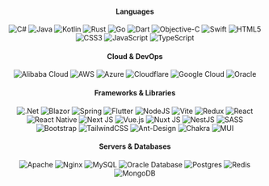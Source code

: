 <!-- 프로그래밍 언어 -->
<h4 align="center">Languages</h4>
<p align="center">
<img src="https://img.shields.io/badge/c%23-%23239120.svg?style=for-the-badge&logo=csharp&logoColor=white" alt="C#"/>
<img src="https://img.shields.io/badge/java-%23ED8B00.svg?style=for-the-badge&logo=openjdk&logoColor=white" alt="Java"/>
<img src="https://img.shields.io/badge/kotlin-%237F52FF.svg?style=for-the-badge&logo=kotlin&logoColor=white" alt="Kotlin"/>
<img src="https://img.shields.io/badge/rust-%23000000.svg?style=for-the-badge&logo=rust&logoColor=white" alt="Rust"/>
<img src="https://img.shields.io/badge/go-%2300ADD8.svg?style=for-the-badge&logo=go&logoColor=white" alt="Go"/>
<img src="https://img.shields.io/badge/dart-%230175C2.svg?style=for-the-badge&logo=dart&logoColor=white" alt="Dart"/>
<img src="https://img.shields.io/badge/OBJECTIVE--C-%233A95E3.svg?style=for-the-badge&logo=apple&logoColor=white" alt="Objective-C"/>
<img src="https://img.shields.io/badge/swift-F54A2A?style=for-the-badge&logo=swift&logoColor=white" alt="Swift"/>
<img src="https://img.shields.io/badge/html5-%23E34F26.svg?style=for-the-badge&logo=html5&logoColor=white" alt="HTML5"/>
<img src="https://img.shields.io/badge/css3-%231572B6.svg?style=for-the-badge&logo=css3&logoColor=white" alt="CSS3"/>
<img src="https://img.shields.io/badge/javascript-%23323330.svg?style=for-the-badge&logo=javascript&logoColor=%23F7DF1E" alt="JavaScript"/>
<img src="https://img.shields.io/badge/typescript-%23007ACC.svg?style=for-the-badge&logo=typescript&logoColor=white" alt="TypeScript"/>
</p>

<!-- 클라우드 서비스 -->
<h4 align="center">Cloud & DevOps</h4>
<p align="center">
<img src="https://img.shields.io/badge/AlibabaCloud-%23FF6701.svg?style=for-the-badge&logo=alibabacloud&logoColor=white" alt="Alibaba Cloud"/>
<img src="https://img.shields.io/badge/AWS-%23FF9900.svg?style=for-the-badge&logo=amazon-aws&logoColor=white" alt="AWS"/>
<img src="https://img.shields.io/badge/azure-%230072C6.svg?style=for-the-badge&logo=microsoftazure&logoColor=white" alt="Azure"/>
<img src="https://img.shields.io/badge/Cloudflare-F38020?style=for-the-badge&logo=Cloudflare&logoColor=white" alt="Cloudflare"/>
<img src="https://img.shields.io/badge/GoogleCloud-%234285F4.svg?style=for-the-badge&logo=google-cloud&logoColor=white" alt="Google Cloud"/>
<img src="https://img.shields.io/badge/Oracle-F80000?style=for-the-badge&logo=oracle&logoColor=white" alt="Oracle"/>
</p>

<!-- 프레임워크 & 라이브러리 -->
<h4 align="center">Frameworks & Libraries</h4>
<p align="center">
<img src="https://img.shields.io/badge/.NET-5C2D91?style=for-the-badge&logo=.net&logoColor=white" alt=".Net"/>
<img src="https://img.shields.io/badge/blazor-%235C2D91.svg?style=for-the-badge&logo=blazor&logoColor=white" alt="Blazor"/>
<img src="https://img.shields.io/badge/spring-%236DB33F.svg?style=for-the-badge&logo=spring&logoColor=white" alt="Spring"/>
<img src="https://img.shields.io/badge/Flutter-%2302569B.svg?style=for-the-badge&logo=Flutter&logoColor=white" alt="Flutter"/>
<img src="https://img.shields.io/badge/node.js-6DA55F?style=for-the-badge&logo=node.js&logoColor=white" alt="NodeJS"/>
  <img src="https://img.shields.io/badge/vite-%23646CFF.svg?style=for-the-badge&logo=vite&logoColor=white" alt="Vite"/>
<img src="https://img.shields.io/badge/redux-%23593d88.svg?style=for-the-badge&logo=redux&logoColor=white" alt="Redux"/>
<img src="https://img.shields.io/badge/react-%2320232a.svg?style=for-the-badge&logo=react&logoColor=%2361DAFB" alt="React"/>
<img src="https://img.shields.io/badge/react_native-%2320232a.svg?style=for-the-badge&logo=react&logoColor=%2361DAFB" alt="React Native"/>
<img src="https://img.shields.io/badge/Next-black?style=for-the-badge&logo=next.js&logoColor=white" alt="Next JS"/>
<img src="https://img.shields.io/badge/vue.js-%2335495e.svg?style=for-the-badge&logo=vuedotjs&logoColor=%234FC08D" alt="Vue.js"/>
<img src="https://img.shields.io/badge/Nuxt-002E3B?style=for-the-badge&logo=nuxt.js&logoColor=#00DC82" alt="Nuxt JS"/>
<img src="https://img.shields.io/badge/nestjs-%23E0234E.svg?style=for-the-badge&logo=nestjs&logoColor=white" alt="NestJS"/>
<img src="https://img.shields.io/badge/SASS-hotpink.svg?style=for-the-badge&logo=SASS&logoColor=white" alt="SASS"/>
<img src="https://img.shields.io/badge/bootstrap-%238511FA.svg?style=for-the-badge&logo=bootstrap&logoColor=white" alt="Bootstrap"/>
<img src="https://img.shields.io/badge/tailwindcss-%2338B2AC.svg?style=for-the-badge&logo=tailwind-css&logoColor=white" alt="TailwindCSS"/>
<img src="https://img.shields.io/badge/-AntDesign-%230170FE?style=for-the-badge&logo=ant-design&logoColor=white" alt="Ant-Design"/>
<img src="https://img.shields.io/badge/chakra-%234ED1C5.svg?style=for-the-badge&logo=chakraui&logoColor=white" alt="Chakra"/>
<img src="https://img.shields.io/badge/MUI-%230081CB.svg?style=for-the-badge&logo=mui&logoColor=white" alt="MUI"/>
</p>

<!-- 서버 & 데이터베이스 -->
<h4 align="center">Servers & Databases</h4>
<p align="center">
<img src="https://img.shields.io/badge/apache-%23D42029.svg?style=for-the-badge&logo=apache&logoColor=white" alt="Apache"/>
<img src="https://img.shields.io/badge/nginx-%23009639.svg?style=for-the-badge&logo=nginx&logoColor=white" alt="Nginx"/>
<img src="https://img.shields.io/badge/mysql-4479A1.svg?style=for-the-badge&logo=mysql&logoColor=white" alt="MySQL"/>
<img src="https://img.shields.io/badge/Oracle_Database-F80000?style=for-the-badge&logo=oracle&logoColor=white" alt="Oracle Database"/>
<img src="https://img.shields.io/badge/postgres-%23316192.svg?style=for-the-badge&logo=postgresql&logoColor=white" alt="Postgres"/>
<img src="https://img.shields.io/badge/redis-%23DD0031.svg?style=for-the-badge&logo=redis&logoColor=white" alt="Redis"/>
<img src="https://img.shields.io/badge/MongoDB-%234ea94b.svg?style=for-the-badge&logo=mongodb&logoColor=white" alt="MongoDB"/>
</p>

<!-- 도구 & 유틸리티 -->
<!-- <h4 align="center">Tools & Utilities:</h4>
<p align="center">
<img src="https://img.shields.io/badge/git-%23F05033.svg?style=for-the-badge&logo=git&logoColor=white" alt="Git"/>
<img src="https://img.shields.io/badge/ESLint-4B3263?style=for-the-badge&logo=eslint&logoColor=white" alt="ESLint"/>
<img src="https://img.shields.io/badge/Gradle-02303A.svg?style=for-the-badge&logo=Gradle&logoColor=white" alt="Gradle"/>
<img src="https://img.shields.io/badge/grafana-%23F46800.svg?style=for-the-badge&logo=grafana&logoColor=white" alt="Grafana"/>
<img src="https://img.shields.io/badge/Prometheus-E6522C?style=for-the-badge&logo=Prometheus&logoColor=white" alt="Prometheus"/>
<img src="https://img.shields.io/badge/prettier-%23F7B93E.svg?style=for-the-badge&logo=prettier&logoColor=black" alt="Prettier"/>
</p> -->
